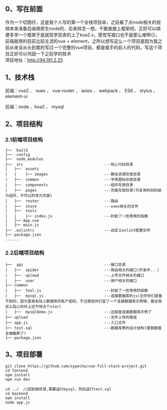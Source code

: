 ## 0、写在前面
作为一个切图仔，这是我个人写的第一个全栈项目:smile:，之前看了点node相关的视频本来准备后端用原生node的，后来转念一想，干脆直接上框架吧，正好可以顺便多学一个框架于是就现学现卖的上了koa2.x，感觉写接口也不是那么难啊:smirk:，前端就用的目前比较主流的vue + element，之所以想写这么一个项目是因为我之前从来没从头到尾的写过一个完整的vue项目，都是接手的前人的代码，写这个项目正好可以巩固一下之前学的技术  
项目地址：http://94.191.2.25

## 1、技术栈
前端：vue2 、 vuex 、 vue-router 、 axios 、 webpack 、 ES6 、 stylus 、 element-ui


后端：node 、koa2 、 mysql

## 2、项目结构

### 2.1前端项目结构


```
├──  build                               
├──  config                              
├──  node_modules                          
├──  src                                    ---核心代码目录
|   ├──  assets                            
|   |    ├── images                         ---静态资源存放目录
|   ├──  common                             ---字体图标存放目录
|   ├──  components                         ---组件存放目录
|   ├──  pages                              ---页面存放目录(可复用的则封装为组件，不可以的写为页面)
|   ├──  router                             ---路由
|   ├──  store                              ---vuex相关的文件
|   ├──  tools                              
|   |    ├── index.js                       ---封装了一些常用的函数
|   ├── App.vue                           
|   ├── main.js                          
├── .eslintrc                               ---自定义eslint配置文件
├── package.json     
......                               
```

### 2.2后端项目结构

```                       
├──  api                                    ---接口目录
|   ├──  spider                             ---爬虫相关的接口(开发中...)
|   ├──  upload                             ---上传文件相关的接口
|   ├──  user                               ---用户相关的接口                 
├── common                                  
|   ├──  tool.js                            ---封装了一些常用的函数
|   ├──  mysql.js                           ---连接数据库的js(文件你们是看不到的，因为里面有线上数据库的账户密码，不过我给你们留了一个连接数据库示例哦，看在我这么贴心的份上还不快点个star)
|   ├──  mysqlDemo.js                       ---这就是连接数据库示例了
├── upload                                  ---文件上传的路径
├── app.js                                  ---入口文件
├── test.sql                                ---数据库表的设计结构(里面数据全被截断了)
├── package.json                                
```

## 3、项目部署
```
git clone https://github.com/xypecho/vue-full-stack-project.git
cd fontend
npm install 
npm run dev

cd ../  //回到根目录,需要运行mysql，然后运行test.sql
cd backend
npm install
node app.js
```